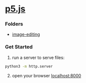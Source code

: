 # [p5.js](https://p5js.org/examples/)

### Folders

* [image-editing](./image-editing)

### Get Started

1. run a server to serve files:

```sh
python3 -m http.server
```

2. open your browser [localhost:8000](localhost:8000)